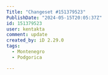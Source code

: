 ```yaml
---
Title: "Changeset #151379523"
PublishDate: "2024-05-15T20:05:37Z"
id: 151379523
user: kentakta
comment: update
created_by: iD 2.29.0
tags:
  - Montenegro
  - Podgorica

---
```

